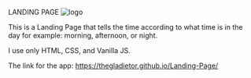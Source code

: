 LANDING PAGE
![logo](https://github.com/TheGladietor/Landing-Page/assets/92811811/2c65ca9d-4b07-4b70-8a4e-30a5dc3b19eb)



This is a Landing Page that tells the time according to what time is in the day for example: morning, afternoon, or night.

I use only HTML, CSS, and Vanilla JS.

The link for the app: https://thegladietor.github.io/Landing-Page/

